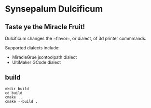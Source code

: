 # Synsepalum Dulcificum

## Taste ye the Miracle Fruit!

Dulcificum changes the ~flavor~, or dialect, of 3d printer commmands.

Supported dialects include:
+ MiracleGrue jsontoolpath dialect
+ UltiMaker GCode dialect

## build

```angular2html
mkdir build
cd build
cmake ..
cmake --build .
```